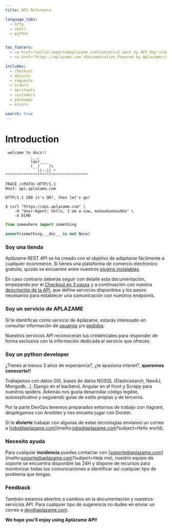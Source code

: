 ```yaml
---
title: API Reference

language_tabs:
  - http
  - shell
  - python


toc_footers:
  - <a href='mailto:soporte@aplazame.com?subject=I want my API Key'>Contact us for a Developer Key</a>
  - <a href='https://aplazame.com'>Documentation Powered by Aplazame</a>

includes:
  - checkout
  - objects
  - requests
  - orders
  - merchants
  - customers
  - packages
  - errors

search: true
---
```



# Introduction

```
 welcome to docs!! 
           ,__,
           (oo)____
           (__)    )\
              ||--|| *
^^^^^^^^^^^^^^^^^^^^^^^^^^^^^^^^^^^^
```

```http
TRACE /<PATH> HTTP/1.1
Host: api.aplazame.com
```

```http
HTTP/1.1 200 it's OK?, then let's go!
```

```shell
$ curl "https://api.aplazame.com" \
    -H "User-Agent: hello, I am a cow, muUuuUuuUuuUUu" \
    -X ECHO
```

```python
from somewhere import something

assert(something.__doc__ is not None)
```

### Soy una tienda

Aplázame REST API se ha creado con el objetivo de adaptarse fácilmente a cualquier ecommerce. Si tienes una plataforma de comercio electrónico gratuita, quizás se encuentre entre nuestros [plugins instalables](#-e-commerce-modules).

En caso contrario deberás seguir con detalle esta documentación, empezando por el [Checkout en 3 pasos](#3-steps-to-checkout) y a continuación con nuestra [descripción de la API](#making-requests), que define servicios disponibles y los pasos necesarios para establecer una comunicación con nuestros endpoints.


### Soy un servicio de APLAZAME

Si te identificas como servicio de Aplázame, estarás interesado en consultar información de [usuarios](#+-customers) y/o [pedidos](#+-orders).

Nuestros servicios API reconocerán tus credenciales para responder de forma exclusiva con la información dedicada al servicio que ofreces.

### Soy un python developer

¿Tienes al menos 3 años de experiancia?, ¿te apasiona intenet?, **queremos conocerte!!**

Trabajamos con datos GIS, bases de datos NOSQL (Elasticsearch, Neo4J, Mongodb...), Django en el backend, Angular en el front y Scrapy para nuestros spiders. Además nos gusta desarrollar código legible, autoexplicativo y seguiendo guías de estilo propias y de terceros.

Por la parte DevOps tenemos preparados entornos de trabajo con Vagrant, desplegamos con Ansibles y nos encanta jugar con Docker.

Si te **divierte** trabajar con algunas de estas tecnologías envíanos un correo a [jobs@aplazame.com](mailto:jobs@aplazame.com?subject=Hello world).


### Necesito ayuda

Para cualquier **incidencia** puedes contactar con [soporte@aplazame.com](mailto:soporte@aplazame.com?subject=Help me), nuestro equipo de soporte se encuentra disponible las 24H y dispone de recursos para monitorizar todas tus comunicaciones e identificar así cualquier tipo de problema que tengas.


### Feedback

También estamos abiertos a cambios en la documentación y nuestros servicios API. Para cualquier tipo de sugerencia no dudes en enviar un correo a [dev@aplazame.com](mailto:dev@aplazame.com?subject=Hello).

**We hope you'll enjoy using Aplázame API!**


